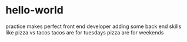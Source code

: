 # hello-world
practice makes perfect
front end developer adding some back end skills
like pizza vs tacos
tacos are for tuesdays
pizza are for weekends
